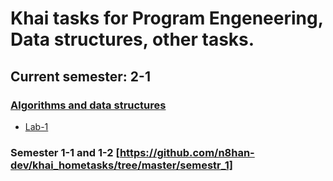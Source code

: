 # Khai tasks for Program Engeneering, Data structures, other tasks.

## Current semester: 2-1

### [Algorithms and data structures](https://github.com/n8han-dev/khai_hometasks/tree/master/data-structures)
- [Lab-1](https://github.com/n8han-dev/khai_hometasks/tree/master/data-structures/lab1)

### Semester 1-1 and 1-2 [https://github.com/n8han-dev/khai_hometasks/tree/master/semestr_1]
